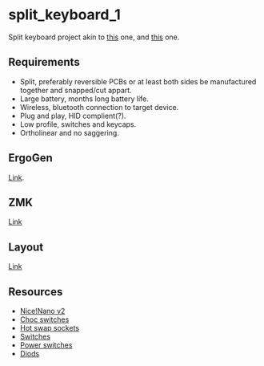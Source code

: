 # split_keyboard_1

Split keyboard project akin to [this](https://www.graz.io/articles/bayleaf-wireless-keyboard) one, and [this](https://github.com/merrittlj/aurora40) one.

## Requirements

- Split, preferably reversible PCBs or at least both sides be manufactured together and snapped/cut appart.
- Large battery, months long battery life.
- Wireless, bluetooth connection to target device.
- Plug and play, HID complient(?).
- Low profile, switches and keycaps.
- Ortholinear and no saggering.

## ErgoGen

[Link](https://ergogen.cache.works/).

## ZMK

[Link](https://zmk.dev/)

## Layout
[Link](https://www.keyboard-layout-editor.com/)

## Resources

- [Nice!Nano v2](https://mechboards.co.uk/products/nice-nano-v2)
- [Choc switches](https://typeractive.xyz/products/choc-switches)
- [Hot swap sockets](https://typeractive.xyz/products/hotswap-sockets?variant=45742200324327)
- [Switches](https://typeractive.xyz/products/mbk-keycaps)
- [Power switches](https://typeractive.xyz/products/power-switch)
- [Diods](https://typeractive.xyz/products/smd-diodes)
